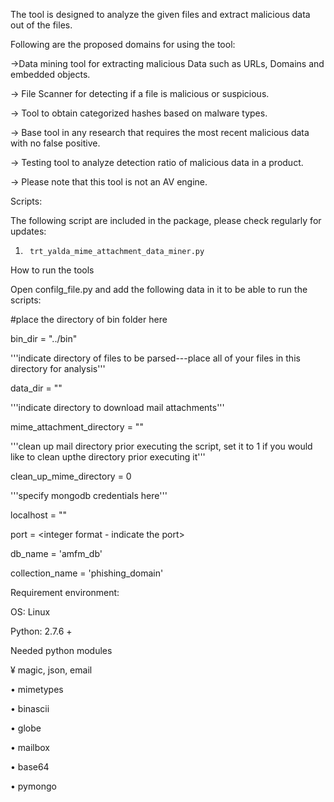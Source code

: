 The tool is designed to analyze the given files and extract malicious data out of the files.

Following are the proposed domains for using the tool:

->Data mining tool for extracting malicious Data such as URLs, Domains and embedded objects.

-> File Scanner for detecting if a file is malicious or suspicious.

-> Tool to obtain categorized hashes based on malware types.

-> Base tool in any research that requires the most recent malicious data with no false positive.

-> Testing tool to analyze detection ratio of malicious data in a product.

-> Please note that this tool is not an AV engine.

Scripts:

The following script are included in the package, please check regularly for updates:
1.      trt_yalda_mime_attachment_data_miner.py

How to run the tools

Open confilg_file.py and add the following data in it to be able to run the scripts:

#place the directory of bin folder here

bin_dir = "../bin"


'''indicate directory of files to be parsed---place all of your files in this directory for analysis'''

data_dir = "<Place the directory with files in this directory>"

'''indicate directory to download mail attachments'''

mime_attachment_directory = "<Directory to download email attachments>"

'''clean up mail directory prior executing the script, set it to 1 if you would like to clean upthe directory prior executing it'''

clean_up_mime_directory = 0

'''specify mongodb credentials here'''

localhost = "<IP address of mongodb server>"

port = <integer format - indicate the port>

db_name = 'amfm_db'

collection_name = 'phishing_domain'

Requirement environment:

OS: Linux

Python: 2.7.6 +

Needed python modules

¥       magic, json, email

•       mimetypes

•       binascii

•       globe

•       mailbox

•       base64

•       pymongo
